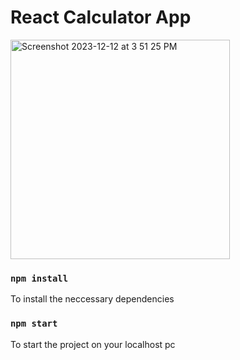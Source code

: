 # React Calculator App
<img width="351" alt="Screenshot 2023-12-12 at 3 51 25 PM" src="https://github.com/skboyle/ReactCalculator/assets/31743695/c7f2608a-fe10-41a2-a740-c1ac82e79610">

### `npm install`

To install the neccessary dependencies

### `npm start`

To start the project on your localhost pc

